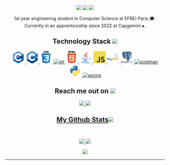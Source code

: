 <p align="center">
 
 <img src="https://badges.pufler.dev/visits/DanielSzatyn/DanielSzatyn"/> 
 <img src="https://badges.pufler.dev/repos/DanielSzatyn"/>
 <img src="https://badges.pufler.dev/commits/monthly/DanielSzatyn" />

</p>

<p align="center">
  1st year engineering student in Computer Science at EFREI Paris 🎓.<br />Currently in an apprenticeship since 2022 at Capgemini ♠️.
</p>

<h2 align="center">Technology Stack <img src="https://raw.githubusercontent.com/DanielSzatyn/Daniel_Szatyn/main/images/laptop.gif" width="50">
</h2>

<p align="center">
  <a href="https://www.cprogramming.com/" target="_blank" rel="noreferrer"> <img src="https://raw.githubusercontent.com/devicons/devicon/master/icons/c/c-original.svg" alt="c" width="40" height="40"/> </a> 
  <a href="https://www.w3schools.com/cpp/" target="_blank" rel="noreferrer"> <img src="https://raw.githubusercontent.com/devicons/devicon/master/icons/cplusplus/cplusplus-original.svg" alt="cplusplus" width="40" height="40"/> </a> 
  <a href="https://www.w3schools.com/css/" target="_blank" rel="noreferrer"> <img src="https://raw.githubusercontent.com/devicons/devicon/master/icons/css3/css3-original-wordmark.svg" alt="css3" width="40" height="40"/> </a> 
  <a href="https://git-scm.com/" target="_blank" rel="noreferrer"> <img src="https://www.vectorlogo.zone/logos/git-scm/git-scm-icon.svg" alt="git" width="40" height="40"/> </a> 
  <a href="https://www.w3.org/html/" target="_blank" rel="noreferrer"> <img src="https://raw.githubusercontent.com/devicons/devicon/master/icons/html5/html5-original-wordmark.svg" alt="html5" width="40" height="40"/> </a> 
  <a href="https://www.java.com" target="_blank" rel="noreferrer"> <img src="https://raw.githubusercontent.com/devicons/devicon/master/icons/java/java-original.svg" alt="java" width="40" height="40"/> </a> 
  <a href="https://developer.mozilla.org/en-US/docs/Web/JavaScript" target="_blank" rel="noreferrer"> <img src="https://raw.githubusercontent.com/devicons/devicon/master/icons/javascript/javascript-original.svg" alt="javascript" width="40" height="40"/> </a> 
  <a href="https://www.mysql.com/" target="_blank" rel="noreferrer"> <img src="https://raw.githubusercontent.com/devicons/devicon/master/icons/mysql/mysql-original-wordmark.svg" alt="mysql" width="40" height="40"/> </a> 
  <a href="https://www.postgresql.org" target="_blank" rel="noreferrer"> <img src="https://raw.githubusercontent.com/devicons/devicon/master/icons/postgresql/postgresql-original-wordmark.svg" alt="postgresql" width="40" height="40"/> </a> 
  <a href="https://postman.com" target="_blank" rel="noreferrer"> <img src="https://www.vectorlogo.zone/logos/getpostman/getpostman-icon.svg" alt="postman" width="40" height="40"/> </a> 
  <a href="https://www.python.org" target="_blank" rel="noreferrer"> <img src="https://raw.githubusercontent.com/devicons/devicon/master/icons/python/python-original.svg" alt="python" width="40" height="40"/> </a> 
  <a href="https://spring.io/" target="_blank" rel="noreferrer"> <img src="https://www.vectorlogo.zone/logos/springio/springio-icon.svg" alt="spring" width="40" height="40"/> </a>
</p>

<h2 align="center">Reach me out on <img src="https://media0.giphy.com/media/jqNPzdTTxQfOgOqpO4/source.gif" width="50"></h2>

<p align="center">
  <a href="mailto: daniel.sztyn@gmail.com">
  <img src="https://img.shields.io/badge/-Daniel Szatyn-c14438?style=flat-square&logo=Gmail&logoColor=white&link=mailto:daniel.sztyn@gmail.com"/>
  </a>

  <a href="https://linkedin.com/in/daniel-szatyn-213002222">
  <img src="https://img.shields.io/badge/-Daniel Szatyn-blue?style=flat-square&logo=Linkedin&logoColor=white&link=https://linkedin.com/in/daniel-szatyn-213002222"/>
</p>

<h2 align="center">
  My Github Stats<img src="https://media.giphy.com/media/VgCDAzcKvsR6OM0uWg/giphy.gif" width="50">
</h2>
 
<br>

<p align = "center">
  <img  src = "https://github-readme-stats.vercel.app/api?username=DanielSzatyn&show_icons=true&theme=radical&line_height=27">
  <img src = "https://github-readme-stats.vercel.app/api/top-langs/?username=DanielSzatyn&hide=html,css,java,shaderlab,kotlin,hlsl&theme=radical">
</p>

<p align = "center">
  <img  src="https://github-readme-streak-stats.herokuapp.com/?user=DanielSzatyn&show_icons=true&locale=en&layout=compact&theme=radical&line_height=0" />
</p> 

<hr>
